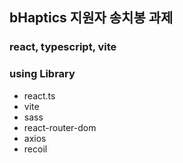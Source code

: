## bHaptics 지원자 송치봉 과제

### react, typescript, vite

### using Library

-   react.ts
-   vite
-   sass
-   react-router-dom
-   axios
-   recoil

